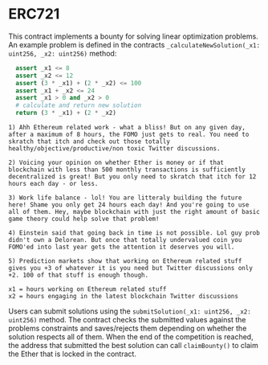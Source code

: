 # ERC721

This contract implements a bounty for solving linear optimization problems.
An example problem is defined in the contracts `_calculateNewSolution(_x1: uint256, _x2: uint256)` method:

```python
  assert _x1 <= 8
  assert _x2 <= 12
  assert (3 * _x1) + (2 * _x2) <= 100
  assert _x1 + _x2 <= 24
  assert _x1 > 0 and _x2 > 0
  # calculate and return new solution
  return (3 * _x1) + (2 * _x2)
```

```text
1) Ahh Ethereum related work - what a bliss! But on any given day, after a maximum of 8 hours, the FOMO just gets to real. You need to skratch that itch and check out those totally healthy/objective/productive/non toxic Twitter discussions.

2) Voicing your opinion on whether Ether is money or if that blockchain with less than 500 monthly transactions is sufficiently decentralized is great! But you only need to skratch that itch for 12 hours each day - or less.

3) Work life balance - lol! You are litteraly building the future here! Shame you only get 24 hours each day! And you're going to use all of them. Hey, maybe blockchain with just the right amount of basic game theory could help solve that problem!

4) Einstein said that going back in time is not possible. Lol guy prob didn't own a Delorean. But once that totally undervalued coin you FOMO'ed into last year gets the attention it deserves you will.

5) Prediction markets show that working on Ethereum related stuff gives you +3 of whatever it is you need but Twitter discussions only +2. 100 of that stuff is enough though.

x1 = hours working on Ethereum related stuff
x2 = hours engaging in the latest blockchain Twitter discussions
```

Users can submit solutions using the `submitSolution(_x1: uint256, _x2: uint256)` method.
The contract checks the submitted values against the problems constraints and saves/rejects them depending on whether the solution respects all of them.
When the end of the competition is reached, the address that submitted the best solution can call `claimBounty()` to claim the Ether that is locked in the contract.
